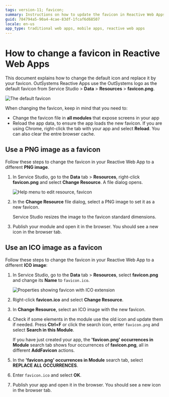 ```yaml
---
tags: version-11; favicon;
summary: Instructions on how to update the favicon in Reactive Web Apps.
guid: 784794a5-90a4-4cae-83df-1fcaf6d68507
locale: en-us
app_type: traditional web apps, mobile apps, reactive web apps
---
```


# How to change a favicon in Reactive Web Apps

This document explains how to change the default icon and replace it by your favicon. OutSystems Reactive Apps use the OutSystems logo as the default favicon from Service Studio > **Data** > **Resources** > **favicon.png**.

![The default favicon](images/default-favicon.png?width=600)

<div class="info" markdown="1">

When changing the favicon, keep in mind that you need to: 

* Change the favicon file in **all modules** that expose screens in your app
* Reload the app data, to ensure the app loads the new favicon. If you are using Chrome, right-click the tab with your app and select **Reload**. You can also clear the entre browser cache.

</div>


## Use a PNG image as a favicon

Follow these steps to change the favicon in your Reactive Web App to a different **PNG image**.

1. In Service Studio, go to the **Data** tab > **Resources**, right-click **favicon.png** and select **Change Resource**. A file dialog opens.

    ![Help menu to edit resource, favicon](images/change-favicon-ss.png?width=500)

1. In the **Change Resource** file dialog, select a PNG image to set it as a new favicon. 

    <div class="info" markdown="1">    
    Service Studio resizes the image to the favicon standard dimensions.
    </div>

1. Publish your module and open it in the browser. You should see a new icon in the browser tab.

## Use an ICO image as a favicon

Follow these steps to change the favicon in your Reactive Web App to a different **ICO image**:

1. In Service Studio, go to the **Data** tab > **Resources**, select **favicon.png** and change its **Name** to `favicon.ico`.

    ![Properties showing favicon with ICO extension](images/change-favicon-to-ico-ss.png?width=500)

1. Right-click **favicon.ico** and select **Change Resource**.

1. In **Change Resource**, select an ICO image with the new favicon.

1. Check if some elements in the module use the old icon and update them if needed. Press **Ctrl+F** or click the search icon, enter `favicon.png` and select **Search in this Module**.

    <div class="info" markdown="1">
    
    If you have just created your app, the **'favicon.png' occurrences in Module** search tab shows four occurrences of **favicon.png**, all in different **AddFavicon** actions.
    
    </div>

1. In the **'favicon.png' occurrences in Module** search tab, select **REPLACE ALL OCCURRENCES**.

1. Enter `favicon.ico` and select **OK**.

1. Publish your app and open it in the browser. You should see a new icon in the browser tab.
